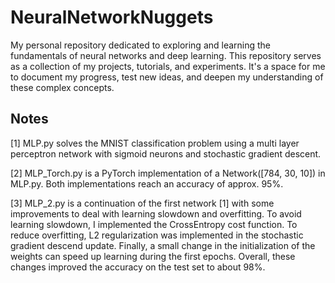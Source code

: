 # NeuralNetworkNuggets
My personal repository dedicated to exploring and learning the fundamentals of neural networks and deep learning. This repository serves as a collection of my projects, tutorials, and experiments. It's a space for me to document my progress, test new ideas, and deepen my understanding of these complex concepts.

## Notes
[1] MLP.py solves the MNIST classification problem using a multi layer perceptron network with sigmoid neurons and stochastic gradient descent.

[2] MLP_Torch.py is a PyTorch implementation of a Network([784, 30, 10]) in MLP.py. Both implementations reach an accuracy of approx. 95%.

[3] MLP_2.py is a continuation of the first network [1] with some improvements to deal with learning slowdown and overfitting.
To avoid learning slowdown, I implemented the CrossEntropy cost function.
To reduce overfitting, L2 regularization was implemented in the stochastic gradient descend update.
Finally, a small change in the initialization of the weights can speed up learning during the first epochs.
Overall, these changes improved the accuracy on the test set to about 98%.
    

